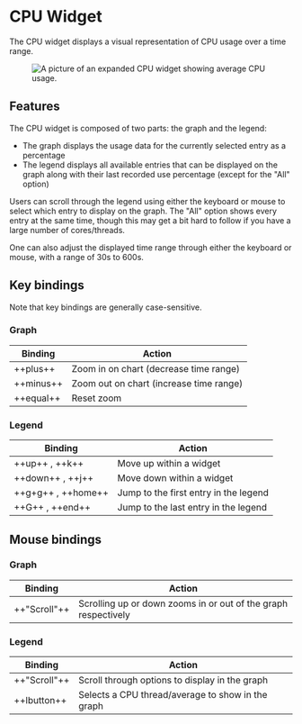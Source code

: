 # CPU Widget

The CPU widget displays a visual representation of CPU usage over a time range.

<figure>
    <img src="../../../assets/screenshots/cpu.webp" alt="A picture of an expanded CPU widget showing average CPU usage."/>
</figure>

## Features

The CPU widget is composed of two parts: the graph and the legend:

- The graph displays the usage data for the currently selected entry as a percentage
- The legend displays all available entries that can be displayed on the graph along with their last recorded use percentage (except for the "All" option)

Users can scroll through the legend using either the keyboard or mouse to select which entry to display on the graph. The "All" option shows every entry
at the same time, though this may get a bit hard to follow if you have a large number of cores/threads.

One can also adjust the displayed time range through either the keyboard or mouse, with a range of 30s to 600s.

## Key bindings

Note that key bindings are generally case-sensitive.

### Graph

| Binding   | Action                                  |
| --------- | --------------------------------------- |
| ++plus++  | Zoom in on chart (decrease time range)  |
| ++minus++ | Zoom out on chart (increase time range) |
| ++equal++ | Reset zoom                              |

### Legend

| Binding            | Action                                |
| ------------------ | ------------------------------------- |
| ++up++ , ++k++     | Move up within a widget               |
| ++down++ , ++j++   | Move down within a widget             |
| ++g+g++ , ++home++ | Jump to the first entry in the legend |
| ++G++ , ++end++    | Jump to the last entry in the legend  |

## Mouse bindings

### Graph

| Binding      | Action                                                         |
| ------------ | -------------------------------------------------------------- |
| ++"Scroll"++ | Scrolling up or down zooms in or out of the graph respectively |

### Legend

| Binding      | Action                                            |
| ------------ | ------------------------------------------------- |
| ++"Scroll"++ | Scroll through options to display in the graph    |
| ++lbutton++  | Selects a CPU thread/average to show in the graph |
